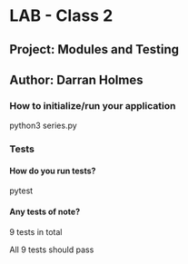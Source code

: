 # LAB - Class 2

## Project: Modules and Testing

## Author: Darran Holmes


### How to initialize/run your application

python3 series.py

### Tests

#### How do you run tests?

pytest

#### Any tests of note?

9 tests in total

All 9 tests should pass